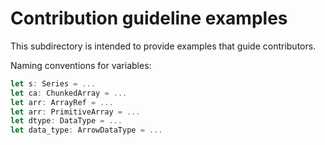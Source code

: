 # Contribution guideline examples

This subdirectory is intended to provide examples that guide contributors.


Naming conventions for variables:

```rust
let s: Series = ...
let ca: ChunkedArray = ...
let arr: ArrayRef = ...
let arr: PrimitiveArray = ...
let dtype: DataType = ...
let data_type: ArrowDataType = ...
```